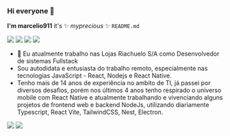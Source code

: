 ### Hi everyone 👋 
**I'm marcelio911** it's ✨ _myprecious_ ✨ `README.md`

[<img src="https://img.shields.io/badge/linkedin-%230077B5.svg?&style=for-the-badge&logo=linkedin&logoColor=white" />](https://www.linkedin.com/in/marcelio-oliveira-97972913/)
[<img src="https://img.shields.io/badge/instagram-%23E4405F.svg?&style=for-the-badge&logo=instagram&logoColor=white" />](https://instagram.com/marcelio911)
[<img src="https://img.shields.io/badge/twitter-%231DA1F2.svg?&style=for-the-badge&logo=twitter&logoColor=white" />](https://twitter.com/marcelio911)
[<img src="https://img.shields.io/badge/spotify-%231ED760.svg?&style=for-the-badge&logo=spotify&logoColor=white" />](https://open.spotify.com/user/22rcqief6megfugb5bgcq2zaq)

- 🔭 Eu atualmente trabalho nas Lojas Riachuelo S/A como Desenvolvedor de sistemas Fullstack
- Sou autodidata e entusiasta do trabalho remoto, especialmente nas tecnologias JavaScript - React, Nodejs e React Native.
- Tenho mais de 14 anos de experiência no ambito de TI, já passei por diversos desafios, porém nos últimos 4 anos tenho respirado o universo mobile com React Native
 e atualmente trabalhando e vivenciando alguns projetos de frontend web e backend NodeJs, utilizando diariamente Typescript, React Vite, TailwindCSS, Nest, Electron.

<p>
  <img src="https://github-readme-stats.vercel.app/api?username=marcelio911&theme=dracula&line_height=27">
  <img src="https://github-readme-stats.vercel.app/api/top-langs/?username=marcelio911&hide=html,css,ruby,starlark,kotlin,python,handlebars,shell,objective-c&theme=dracula">
</p>
